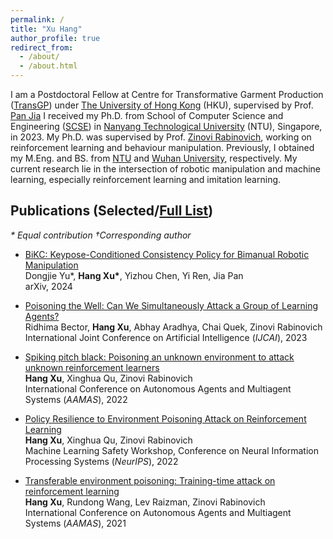 ```yaml
---
permalink: /
title: "Xu Hang"
author_profile: true
redirect_from: 
  - /about/
  - /about.html
---
```


I am a Postdoctoral Fellow at Centre for Transformative Garment Production ([TransGP](https://www.transgp.hk/)) under [The University of Hong Kong](https://www.hku.hk/) (HKU), supervised by Prof. [Pan Jia](https://www.cs.hku.hk/people/academic-staff/jpan) 
I received my Ph.D. from School of Computer Science and Engineering ([SCSE](https://www.ntu.edu.sg/computing)) in [Nanyang Technological University](https://www.ntu.edu.sg/) (NTU), Singapore, in 2023.
My Ph.D. was supervised by Prof. [Zinovi Rabinovich](https://www.zinovi.net/), working on reinforcement learning and behaviour manipulation. 
Previously, I obtained my M.Eng. and BS. from [NTU](https://www.ntu.edu.sg/) and [Wuhan University](https://en.whu.edu.cn/), respectively. 
My current research lie in the intersection of robotic manipulation and machine learning, especially reinforcement learning and imitation learning.




## Publications (Selected/[Full List](https://scholar.google.com.sg/citations?view_op=list_works&hl=en&hl=en&user=_tNUciIAAAAJ))
*\* Equal contribution †Corresponding author*

- [BiKC: Keypose-Conditioned Consistency Policy for Bimanual Robotic Manipulation](https://arxiv.org/pdf/2406.10093)   
  Dongjie Yu\*, **Hang Xu\***, Yizhou Chen, Yi Ren, Jia Pan     
  arXiv, 2024  
 
  
- [Poisoning the Well: Can We Simultaneously Attack a Group of Learning Agents?](https://www.ijcai.org/proceedings/2023/0386.pdf)    
  Ridhima Bector, **Hang Xu**, Abhay Aradhya, Chai Quek, Zinovi Rabinovich   
  International Joint Conference on Artificial Intelligence (*IJCAI*), 2023  
  
  
- [Spiking pitch black: Poisoning an unknown environment to attack unknown reinforcement learners](https://www.ifaamas.org/Proceedings/aamas2022/pdfs/p1409.pdf)      
  **Hang Xu**, Xinghua Qu, Zinovi Rabinovich   
  International Conference on Autonomous Agents and Multiagent Systems (*AAMAS*), 2022   
  
  
- [Policy Resilience to Environment Poisoning Attack on Reinforcement Learning](https://arxiv.org/pdf/2304.12151)    
  **Hang Xu**, Xinghua Qu, Zinovi Rabinovich   
  Machine Learning Safety Workshop, Conference on Neural Information Processing Systems (*NeurIPS*), 2022   
  
- [Transferable environment poisoning: Training-time attack on reinforcement learning](https://ifmas.csc.liv.ac.uk/Proceedings/aamas2021/pdfs/p1398.pdf)    
  **Hang Xu**, Rundong Wang, Lev Raizman, Zinovi Rabinovich    
  International Conference on Autonomous Agents and Multiagent Systems (*AAMAS*), 2021   
  




